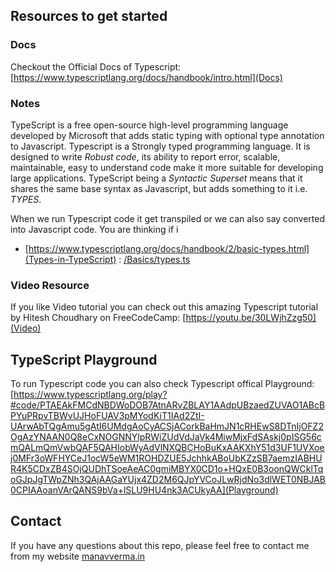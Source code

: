 ## Resources to get started

### Docs

Checkout the Official Docs of Typescript: [https://www.typescriptlang.org/docs/handbook/intro.html](Docs)

### Notes

TypeScript is a free open-source high-level programming language developed by Microsoft that adds static typing with optional type annotation to Javascript. Typescript is a Strongly typed programming language. It is designed to write _Robust code_, its ability to report error, scalable, maintainable, easy to understand code make it more suitable for developing large applications.
TypeScript being a _Syntactic Superset_ means that it shares the same base syntax as Javascript, but adds something to it i.e. _TYPES_.

When we run Typescript code it get transpiled or we can also say converted into Javascript code.
You are thinking if i

- [https://www.typescriptlang.org/docs/handbook/2/basic-types.html](Types-in-TypeScript) : [/Basics/types.ts](Code)

### Video Resource

If you like Video tutorial you can check out this amazing Typescript tutorial by Hitesh Choudhary on FreeCodeCamp: [https://youtu.be/30LWjhZzg50](Video)

## TypeScript Playground

To run Typescript code you can also check Typescript offical Playground: [https://www.typescriptlang.org/play?#code/PTAEAkFMCdNBDWoDOB7AtnARvZBLAY1AAdpUBzaedZUVAO1ABcBPYuPRpvTBWvUJHoFUAV3pMYodKiT1IAd2ZtI-UArwAbTQgAmu5gAtI6UMdgAoCyACSjACorkBaHmJN1cRHEwS8DTnIjOFZ2OgAzYNAAN0Q8eCxNOGNNYlpRWiZUdVdJaVk4MiwMjxFdSAskj0pISG56cmQALmQmVwbQAF5QAHIobWyAdVlNXQBCHoBuKxAAKXhY51d3UF1UVXoej0MFr3oWFHYCeJ1ocW5eWM1ROHDZUE5JchhkABoUbKZzSB7aemzIABHUR4K5CDxZB4SOjQUDhTSoeAeAC0gmiMBYX0CD1o+HQxE0B3oonQWCklTqoGJpJgTWpZNh3QAjAAGaYUjx4ZD2M6QJpYVCoJLwRjdNo3dlWET0NBJAB0CPIAAoanVArQANS9bVa+lSLU9HU4nk3ACUkyAA](Playground)

## Contact

If you have any questions about this repo, please feel free to contact me from my website [manavverma.in](manavverma.in)
